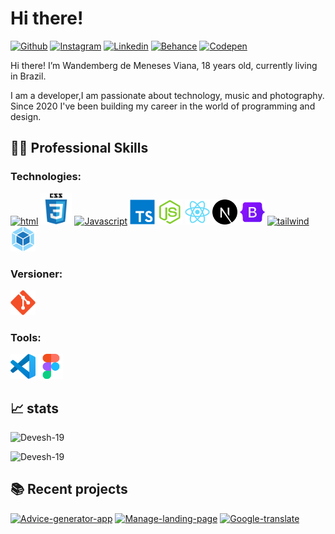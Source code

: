 <h1 align="left">Hi there!</h1>

[ ![Github](https://img.shields.io/badge/Github-100000?style=for-the-badge&logo=github&logoColor=white)](https://github.com/newberg85) [ ![Instagram](https://img.shields.io/badge/Instagram-f1007d?style=for-the-badge&logo=instagram&logoColor=white)](https://www.instagram.com/new.berg85/) [ ![Linkedin](https://img.shields.io/badge/Linkedin-0a66c2?style=for-the-badge&logo=linkedin&logoColor=white)](https://www.linkedin.com/in/wandemberg-de-meneses-viana-526019261/) [ ![Behance](https://img.shields.io/badge/Behance-0057ff?style=for-the-badge&logo=behance&logoColor=white)](https://www.behance.net/bergviana) [ ![Codepen](https://img.shields.io/badge/Codepen-white?style=for-the-badge&logo=codepen&logoColor=black)](https://codepen.io/newberg85)

Hi there! I’m Wandemberg de Meneses Viana, 18 years old, currently living in Brazil.

I am a developer,I am passionate about technology, music and photography. Since 2020 I've been building my career in the world of programming and design.


## 👨‍💻 Professional Skills
### Technologies:
<p align="left"> <a href="https://www.w3.org/html/" target="_blank"> <img src="https://cdn.worldvectorlogo.com/logos/html-1.svg" alt="html" width="40" height="40"/></a> <a href="https://www.w3.org/Style/CSS/Overview.en.html" target="_blank"> <img src="https://raw.githubusercontent.com/devicons/devicon/master/icons/css3/css3-original-wordmark.svg" alt="css" width="50" height="50"/></a> <a href="https://www.javascript.com/" target="_blank"> <img src="https://cdn.worldvectorlogo.com/logos/javascript-1.svg" alt="Javascript" width="40" height="40"/></a> <a href="https://www.typescriptlang.org/" target="_blank"> <img src="https://raw.githubusercontent.com/devicons/devicon/master/icons/typescript/typescript-original.svg" alt="typescript" width="40" height="40"/></a> <a href="https://nodejs.org/en" target="_blank"> <img src="https://raw.githubusercontent.com/devicons/devicon/master/icons/nodejs/nodejs-original.svg" alt="Nodejs" width="40" height="40"/></a> <a href="https://react.dev/" target="_blank"> <img src="https://raw.githubusercontent.com/devicons/devicon/master/icons/react/react-original.svg" alt="react" width="40" height="40"/></a> <a href="https://nextjs.org/" target="_blank"> <img src="https://raw.githubusercontent.com/devicons/devicon/master/icons/nextjs/nextjs-original.svg" alt="nextjs" width="40" height="40"/></a> <a href="https://getbootstrap.com/" target="_blank"> <img src="https://raw.githubusercontent.com/devicons/devicon/master/icons/bootstrap/bootstrap-original.svg" alt="bootstrap" width="40" height="40"/></a> <a href="https://tailwindcss.com/" target="_blank"> <img src="https://cdn.worldvectorlogo.com/logos/tailwindcss.svg" alt="tailwind" width="40" height="40"/></a> <a href="https://webpack.js.org/" target="_blank"> <img src="https://raw.githubusercontent.com/devicons/devicon/master/icons/webpack/webpack-original.svg" alt="webpack" width="40" height="40"/></a> </p>

### Versioner:
<p align="left" <a href="https://git-scm.com/" target="_blank"> <img src="https://raw.githubusercontent.com/devicons/devicon/master/icons/git/git-original.svg" alt="git" width="40" height="40"/></a></p>

### Tools:
<p align="left" <a href="https://code.visualstudio.com/" target="_blank"> <img src="https://raw.githubusercontent.com/devicons/devicon/master/icons/vscode/vscode-original.svg" alt="git" width="40" height="40"/></a> <a href="https://www.figma.com/" target="_blank"> <img src="https://raw.githubusercontent.com/devicons/devicon/master/icons/figma/figma-original.svg" alt="git" width="40" height="40"/></a></p>


## 📈 stats
<p>&nbsp;<img align="left"  src="https://github-readme-stats.vercel.app/api?username=newberg85&show_icons=true&theme=dark" alt="Devesh-19" /></p>
<p><img src="https://github-readme-stats.vercel.app/api/top-langs/?username=newberg85&layout=compact&theme=dark" alt="Devesh-19" /></p> 

## 📚 Recent projects

[![Advice-generator-app](https://github-readme-stats.vercel.app/api/pin/?username=newberg85&repo=advice-generator-app&theme=dark)](https://github.com/newberg85/advice-generator-app)
[![Manage-landing-page](https://github-readme-stats.vercel.app/api/pin/?username=newberg85&repo=manage-landing-page&theme=dark)](https://github.com/newberg85/manage-landing-page)
[![Google-translate](https://github-readme-stats.vercel.app/api/pin/?username=newberg85&repo=Google-translate&theme=dark)](https://github.com/newberg85/Google-translate)

<!--
**newberg85/newberg85** is a ✨ _special_ ✨ repository because its `README.md` (this file) appears on your GitHub profile.

Here are some ideas to get you started:

- 🔭 I’m currently working on ...
- 🌱 I’m currently learning ...
- 👯 I’m looking to collaborate on ...
- 🤔 I’m looking for help with ...
- 💬 Ask me about ...
- 📫 How to reach me: ...
- 😄 Pronouns: ...
- ⚡ Fun fact: ...
-->
